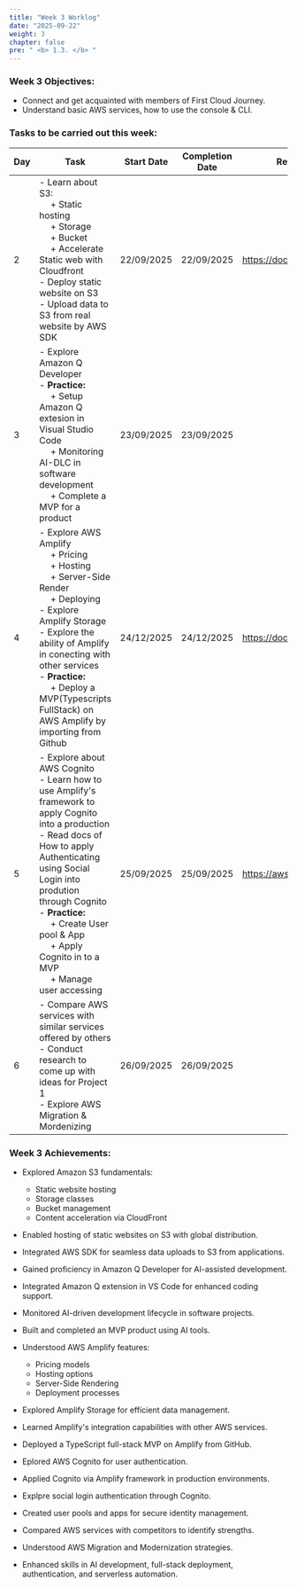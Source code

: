 ```yaml
---
title: "Week 3 Worklog"
date: "2025-09-22"
weight: 3
chapter: false
pre: " <b> 1.3. </b> "
---
```

<!-- {{% notice warning %}} 
⚠️ **Note:** The following information is for reference purposes only. Please **do not copy verbatim** for your own report, including this warning.
{{% /notice %}} -->


### Week 3 Objectives:

* Connect and get acquainted with members of First Cloud Journey.
* Understand basic AWS services, how to use the console & CLI.

### Tasks to be carried out this week:
| Day | Task                                                                                                                                                                                                   | Start Date | Completion Date | Reference Material                        |
| --- | ------------------------------------------------------------------------------------------------------------------------------------------------------------------------------------------------------ | ---------- | --------------- | ----------------------------------------- |
| 2   | - Learn about S3: <br>&emsp; + Static hosting <br>&emsp; + Storage <br>&emsp; + Bucket <br>&emsp; + Accelerate Static web with Cloudfront <br> - Deploy static website on S3 <br> - Upload data to S3 from real website by AWS SDK  <br>                            | 22/09/2025 | 22/09/2025     | <https://docs.aws.amazon.com/s3/> |
| 3   | - Explore Amazon Q Developer <br> - **Practice:** <br>&emsp; + Setup Amazon Q extesion in Visual Studio Code <br>&emsp; + Monitoring AI-DLC in software development <br>&emsp; + Complete a MVP for a product                                                                                                   | 23/09/2025 | 23/09/2025      |
| 4   | - Explore AWS Amplify <br>&emsp; + Pricing <br>&emsp; + Hosting <br>&emsp; + Server-Side Render <br>&emsp; + Deploying <br> - Explore Amplify Storage<br> - Explore the ability of Amplify in conecting with other services <br> -  **Practice:** <br>&emsp; + Deploy a MVP(Typescripts FullStack) on AWS Amplify by importing from Github                                               | 24/12/2025 | 24/12/2025      | <https://docs.amplify.aws/> |
| 5   | - Explore about AWS Cognito <br> - Learn how to use Amplify's framework to apply Cognito into a production <br> - Read docs of How to apply Authenticating using Social Login into prodution through Cognito <br> - **Practice:** <br>&emsp; + Create User pool & App <br>&emsp; + Apply Cognito in to a MVP <br> &emsp; + Manage user accessing | 25/09/2025 | 25/09/2025      | <https://aws.amazon.com/vi/cognito/> |
| 6   | - Compare AWS services with similar services offered by others <br> - Conduct research to come up with ideas for Project 1 <br> - Explore AWS Migration & Mordenizing                                                                                | 26/09/2025 | 26/09/2025      | |

### Week 3 Achievements:

* Explored Amazon S3 fundamentals:
  * Static website hosting
  * Storage classes
  * Bucket management
  * Content acceleration via CloudFront

* Enabled hosting of static websites on S3 with global distribution.

* Integrated AWS SDK for seamless data uploads to S3 from applications.

* Gained proficiency in Amazon Q Developer for AI-assisted development.

* Integrated Amazon Q extension in VS Code for enhanced coding support.

* Monitored AI-driven development lifecycle in software projects.

* Built and completed an MVP product using AI tools.

* Understood AWS Amplify features:
  * Pricing models
  * Hosting options
  * Server-Side Rendering
  * Deployment processes

* Explored Amplify Storage for efficient data management.

* Learned Amplify's integration capabilities with other AWS services.

* Deployed a TypeScript full-stack MVP on Amplify from GitHub.

* Eplored AWS Cognito for user authentication.

* Applied Cognito via Amplify framework in production environments.

* Explpre social login authentication through Cognito.

* Created user pools and apps for secure identity management.

* Compared AWS services with competitors to identify strengths.

* Understood AWS Migration and Modernization strategies.

* Enhanced skills in AI development, full-stack deployment, authentication, and serverless automation.
